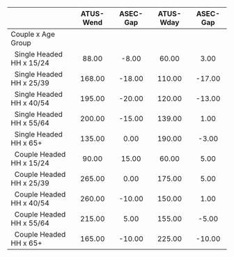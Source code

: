 
|                      |    ATUS-Wend |     ASEC-Gap |    ATUS-Wday |     ASEC-Gap |
| -------------------- | :----------: | :----------: | :----------: | :----------: |
| Couple x Age Group   |              |              |              |              |
| &nbsp;&nbsp;Single Headed HH x 15/24 |        88.00 |        -8.00 |        60.00 |         3.00 |
| &nbsp;&nbsp;Single Headed HH x 25/39 |       168.00 |       -18.00 |       110.00 |       -17.00 |
| &nbsp;&nbsp;Single Headed HH x 40/54 |       195.00 |       -20.00 |       120.00 |       -13.00 |
| &nbsp;&nbsp;Single Headed HH x 55/64 |       200.00 |       -15.00 |       139.00 |         1.00 |
| &nbsp;&nbsp;Single Headed HH x 65+ |       135.00 |         0.00 |       190.00 |        -3.00 |
| &nbsp;&nbsp;Couple Headed HH x 15/24 |        90.00 |        15.00 |        60.00 |         5.00 |
| &nbsp;&nbsp;Couple Headed HH x 25/39 |       265.00 |         0.00 |       175.00 |         5.00 |
| &nbsp;&nbsp;Couple Headed HH x 40/54 |       260.00 |       -10.00 |       150.00 |         1.00 |
| &nbsp;&nbsp;Couple Headed HH x 55/64 |       215.00 |         5.00 |       155.00 |        -5.00 |
| &nbsp;&nbsp;Couple Headed HH x 65+ |       165.00 |       -10.00 |       225.00 |       -10.00 |

